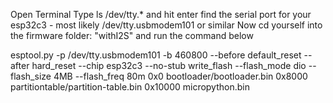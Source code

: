 Open Terminal
Type ls /dev/tty.* and hit enter
find the serial port for your esp32c3 - most likely /dev/tty.usbmodem101 or similar
Now cd yourself into the firmware folder: "withI2S"
and run the command below


esptool.py -p /dev/tty.usbmodem101 -b 460800 --before default_reset --after hard_reset --chip esp32c3 --no-stub write_flash --flash_mode dio --flash_size 4MB --flash_freq 80m 0x0 bootloader/bootloader.bin 0x8000 partitiontable/partition-table.bin 0x10000 micropython.bin

